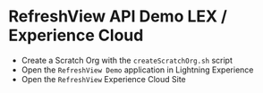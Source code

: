 # RefreshView API Demo LEX / Experience Cloud

* Create a Scratch Org with the `createScratchOrg.sh` script
* Open the `RefreshView Demo` application in Lightning Experience
* Open the `RefreshView` Experience Cloud Site
